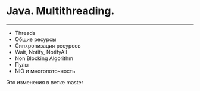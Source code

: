 # Java. Multithreading.
---
* Threads
* Общие ресурсы
* Синхронизация ресурсов
* Wait, Notify, NotifyAll
* Non Blocking Algorithm
* Пулы
* NIO и многопоточность

Это изменения в ветке master